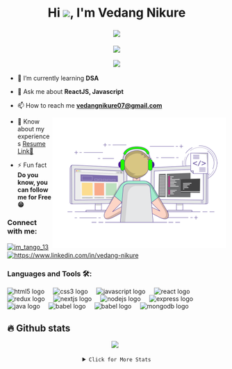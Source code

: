 <h1 align="center">Hi <img src="https://media.giphy.com/media/hvRJCLFzcasrR4ia7z/giphy.gif" width="28">, I'm Vedang Nikure</h1>
<h3 align="center"><img src="https://readme-typing-svg.herokuapp.com?font=Poppins&weight=700&size=26&duration=2500&pause=1507&color=FFC8DD&center=true&width=680&lines=A passionate Full Stack Developer from India">
</h3>
<!-- Typing SVG -->
<p align="center">
<img src="https://readme-typing-svg.herokuapp.com?font=Poppins&weight=700&size=26&duration=3000&pause=1507&color=A177FE&center=true&width=480&lines=%3C+React+developer+%3E;%3C+Next+Js+developer+%3E;%3C+Node+Js+developer+%3E;%3C+React+Native+developer+%3E;%3C+Always+learning+new+stuff+%3E">
</p>
<p align="center">
</p>

<!-- Profile to views -->
<p align='center'>
  <a href="https://visitcount.itsvg.in">
  <img src="https://visitcount.itsvg.in/api?id=iamtango&label=Profile%20Views&pretty=false" />
  </a>
</p>

- 🌱 I’m currently learning **DSA**

- 💬 Ask me about **ReactJS, Javascript**

- 📫 How to reach me **vedangnikure07@gmail.com**

<img align="right" alt="coding" width="400" src="https://raw.githubusercontent.com/devSouvik/devSouvik/master/gif3.gif">

- 📄 Know about my experiences [Resume Link📔](https://drive.google.com/file/d/1VVJAm9KCE-yZ_AoNHARzV6u2qxOJ88nh/view?usp=sharing)

- ⚡ Fun fact **Do you know, you can follow me for Free😁**

<h3 align="left">Connect with me:</h3>
<p align="left">
<a href="https://twitter.com/im_tango_13" target="blank"><img align="center" src="https://raw.githubusercontent.com/rahuldkjain/github-profile-readme-generator/master/src/images/icons/Social/twitter.svg" alt="im_tango_13" height="30" width="40" /></a>
<a href="https://www.linkedin.com/in/vedangnikure" target="blank">
<img align="center" src="https://raw.githubusercontent.com/rahuldkjain/github-profile-readme-generator/master/src/images/icons/Social/linked-in-alt.svg" alt="https://www.linkedin.com/in/vedang-nikure" height="30" width="40" /></a>
</p>

<h3 align="left">Languages and Tools 🛠️:</h3>
<p align="left"> 
  <img src="https://cdn.jsdelivr.net/gh/devicons/devicon/icons/html5/html5-original.svg" height="40" alt="html5 logo"  />
  <img width="12" />
  <img src="https://cdn.jsdelivr.net/gh/devicons/devicon/icons/css3/css3-original.svg" height="40" alt="css3 logo"  />
  <img width="12" />
  <img src="https://cdn.jsdelivr.net/gh/devicons/devicon/icons/javascript/javascript-original.svg" height="40" alt="javascript logo"  />
  <img width="12" />
 <img src="https://cdn.jsdelivr.net/gh/devicons/devicon/icons/react/react-original.svg" height="40" alt="react logo"  />
  <img width="12" />
 <img src="https://cdn.jsdelivr.net/gh/devicons/devicon/icons/redux/redux-original.svg" height="40" alt="redux logo"  />
  <img width="12" />
 <img src="https://cdn.jsdelivr.net/gh/devicons/devicon/icons/nextjs/nextjs-original.svg" height="40" alt="nextjs logo"  />
  <img width="12" />
  <img src="https://cdn.jsdelivr.net/gh/devicons/devicon/icons/nodejs/nodejs-original.svg" height="40" alt="nodejs logo"  />
  <img width="12" />
  <img src="https://cdn.jsdelivr.net/gh/devicons/devicon/icons/express/express-original.svg" height="40" alt="express logo"  />
  <img width="12" />
  <img src="https://cdn.jsdelivr.net/gh/devicons/devicon/icons/java/java-original.svg" height="40" alt="java logo"  />
  <img width="12" />
  <img src="https://cdn.jsdelivr.net/gh/devicons/devicon/icons/babel/babel-original.svg" height="40" alt="babel logo"  />
  <img width="12" />
  <img src="https://cdn.jsdelivr.net/gh/devicons/devicon/icons/tailwindcss/tailwindcss-original.svg" height="40" alt="babel logo"  />
  <img width="12" />
  <img src="https://cdn.jsdelivr.net/gh/devicons/devicon/icons/mongodb/mongodb-original.svg" height="40" alt="mongodb logo"  /> </p>

## 🔥 Github stats

<p align="center">
   <img width="40%" src="https://github-readme-stats.vercel.app/api/top-langs/?username=iamtango&layout=compact&theme=aura" />
    &nbsp;
</p>

<details align="center">
    <summary> <code>Click for More Stats</code> </summary>
    <br>
   <img width="40%" src="https://github-readme-stats.vercel.app/api?username=iamtango&show_icons=true&theme=aura" />
  &nbsp;
  <img width="40%" src="https://streak-stats.demolab.com?user=iamtango&background=15141B&ring=A177FE&currStreakNum=61FECA&fire=61FECA&sideLabels=A177FE&currStreakLabel=A177FE&dates=61FECA&sideNums=A177FE" />  
   &nbsp;
  
</details>
